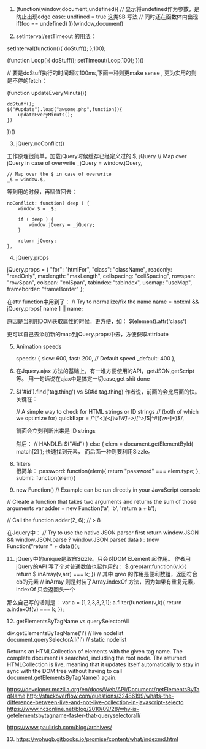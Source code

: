 1.  (function(window,document,undefined){    // 显示将undefined作为参数，是防止出现edge case: undfined = true 这类SB 写法
											 // 同时还在函数体内出现  if(foo == undefined)
	})(window,document)



2.   setInterval/setTimeout 的用法：

setInterval(function(){
	doStuff();
},100);

(function Loop(){
	doStuff();
	setTimeout(Loop,100);
})()

// 要是doStuff执行的时间超过100ms,下面一种则更make sense , 更为实用的则是不停的fetch：

(function updateEveryMinuts(){

	doStuff();
	$("#update").load("awsome.php",function(){
		updateEveryMinuts();
	})


})()

3. jQuery.noConflict()

工作原理很简单，加载jQuery时候缓存已经定义过的 $, jQuery
  	// Map over jQuery in case of overwrite
	_jQuery = window.jQuery,

	// Map over the $ in case of overwrite
	_$ = window.$,


等到用的时候，再赋值回去：

	noConflict: function( deep ) {
		window.$ = _$;

		if ( deep ) {
			window.jQuery = _jQuery;
		}

		return jQuery;
	},


4.  jQuery.props

jQuery.props = {
	"for": "htmlFor",
	"class": "className",
	readonly: "readOnly",
	maxlength: "maxLength",
	cellspacing: "cellSpacing",
	rowspan: "rowSpan",
	colspan: "colSpan",
	tabindex: "tabIndex",
	usemap: "useMap",
	frameborder: "frameBorder"
};

在attr function中用到了：	
	// Try to normalize/fix the name
		name = notxml && jQuery.props[ name ] || name;

原因是当利用DOM获取属性的时候，更方便，如：
$(element).attr('class')


更可以自己去添加新的map到jQuery.props中去，方便获取attribute

5. Animation  speeds

	speeds: {
		slow: 600,
 		fast: 200,
 		// Default speed
 		_default: 400
	},

6.  在Jquery.ajax 方法的基础上，有一堆方便使用的API，getJSON,getScript 等。
    用一句话说在ajax中是搞定一切case,get shit done

7. $('#id').find('tag.thing')  vs  $(#id tag.thing)
 作者说，前面的会比后面的快。关键在：

 	// A simple way to check for HTML strings or ID strings
	// (both of which we optimize for)
	quickExpr = /^[^<]*(<[\w\W]+>)[^>]*$|^#([\w-]+)$/,

	前面会立刻判断出来是  ID strings

	然后：
					// HANDLE: $("#id")
				} else {
					elem = document.getElementById( match[2] );
	快速找到元素，
	而后面一种则要利用Sizzle。


8. filters  
很简单：
		password: function(elem){
			return "password" === elem.type;
		},
		submit: function(elem){
			

10.  new Function() 
// Example can be run directly in your JavaScript console

// Create a function that takes two arguments and returns the sum of those arguments
var adder = new Function('a', 'b', 'return a + b');

// Call the function
adder(2, 6);
// > 8

在Jquery中：
			// Try to use the native JSON parser first
			return window.JSON && window.JSON.parse ?
				window.JSON.parse( data ) :
				(new Function("return " + data))();

11.  jQuery中的unique是取自Sizzle。只会对DOM ELement 起作用。
作者用jQuery的API 写了个对普通数值也起作用的：
 $.grep(arr,function(v,k){
 	return $.inArray(v,arr) === k;
 })
 //  其中 greo 的作用是便利数组，返回符合cb的元素
 //  inArray 则是封装了Array.indexOf 方法，因为如果有重复元素，indexOf 只会返回头一个

那么自己写的话则是：
var a = [1,2,3,3,2,1];
a.filter(function(v,k){
	return a.indexOf(v) === k;
});

12.  getElementsByTagName  vs  querySelectorAll

div.getElementsByTagName('i')  //  live nodelist
document.querySelectorAll('i')  // static nodelist


Returns an HTMLCollection of elements with the given tag name. The complete document is searched, including the root node. 
The returned HTMLCollection is live, meaning that it updates itself automatically to stay in sync with the DOM tree without 
having to call document.getElementsByTagName() again.

https://developer.mozilla.org/en/docs/Web/API/Document/getElementsByTagName
http://stackoverflow.com/questions/32486199/whats-the-difference-between-live-and-not-live-collection-in-javascript-selecto
https://www.nczonline.net/blog/2010/09/28/why-is-getelementsbytagname-faster-that-queryselectorall/

https://www.paulirish.com/blog/archives/


13. https://wohugb.gitbooks.io/promise/content/what/indexmd.html





